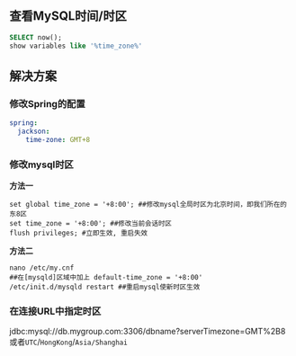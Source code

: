 ## 查看MySQL时间/时区

```sql
SELECT now();
show variables like '%time_zone%'
```

## 解决方案

### 修改Spring的配置

```yml
spring:
  jackson:
    time-zone: GMT+8
```

### 修改mysql时区

**方法一**

```mysql
set global time_zone = '+8:00'; ##修改mysql全局时区为北京时间，即我们所在的东8区
set time_zone = '+8:00'; ##修改当前会话时区
flush privileges; #立即生效, 重启失效
```

**方法二**

```shell
nano /etc/my.cnf 
##在[mysqld]区域中加上 default-time_zone = '+8:00'
/etc/init.d/mysqld restart ##重启mysql使新时区生效
```

### 在连接URL中指定时区

jdbc:mysql://db.mygroup.com:3306/dbname?serverTimezone=GMT%2B8
或者`UTC`/`HongKong`/`Asia/Shanghai`

